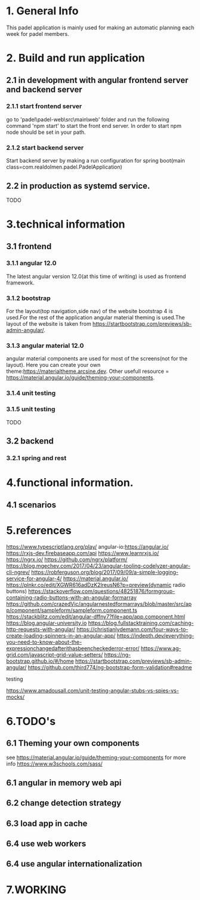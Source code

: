 # 1. General Info

This padel application is mainly used for making an automatic planning each week for padel members.

# 2. Build and run application

## 2.1 in development with angular frontend server and backend server

### 2.1.1 start frontend server

go to 'padel\padel-web\src\main\web' folder and run the following command 'npm start' to start the front end server.
In order to start npm node should be set in your path.

### 2.1.2 start backend server

Start backend server by making a run configuration for spring boot(main class=com.realdolmen.padel.PadelApplication)

## 2.2 in production as systemd service.

TODO

# 3.technical information

## 3.1 frontend

### 3.1.1 angular 12.0

The latest angular version 12.0(at this time of writing) is used as frontend framework.

### 3.1.2 bootstrap

For the layout(top navigation,side nav) of the website bootstrap 4 is used.For the rest of the application
angular material theming is used.The layout of the website is taken from https://startbootstrap.com/previews/sb-admin-angular/.

### 3.1.3 angular material 12.0

angular material components are used for most of the screens(not for the layout).
Here you can create your own theme:https://materialtheme.arcsine.dev.
Other usefull resource = https://material.angular.io/guide/theming-your-components.

### 3.1.4 unit testing

### 3.1.5 unit testing

TODO

## 3.2 backend

### 3.2.1 spring and rest



# 4.functional information.



## 4.1 scenarios



# 5.references

https://www.typescriptlang.org/play/
angular-io:https://angular.io/
https://rxjs-dev.firebaseapp.com/api
https://www.learnrxjs.io/
https://ngrx.io/
https://github.com/ngrx/platform/
https://blog.mgechev.com/2017/04/23/angular-tooling-codelyzer-angular-cli-ngrev/
https://robferguson.org/blog/2017/09/09/a-simple-logging-service-for-angular-4/
https://material.angular.io/
https://plnkr.co/edit/XGWR616adDzK2lreusN6?p=preview(dynamic radio buttons)
https://stackoverflow.com/questions/48251876/formgroup-containing-radio-buttons-with-an-angular-formarray
https://github.com/crazedVic/angularnestedformarrays/blob/master/src/app/component/sampleform/sampleform.component.ts
https://stackblitz.com/edit/angular-dffny7?file=app/app.component.html
https://blog.angular-university.io
https://blog.fullstacktraining.com/caching-http-requests-with-angular/
https://christianlydemann.com/four-ways-to-create-loading-spinners-in-an-angular-app/
https://indepth.dev/everything-you-need-to-know-about-the-expressionchangedafterithasbeencheckederror-error/
https://www.ag-grid.com/javascript-grid-value-setters/
https://ng-bootstrap.github.io/#/home
https://startbootstrap.com/previews/sb-admin-angular/
https://github.com/third774/ng-bootstrap-form-validation#readme

testing

https://www.amadousall.com/unit-testing-angular-stubs-vs-spies-vs-mocks/

# 6.TODO's

## 6.1 Theming your own components

see https://material.angular.io/guide/theming-your-components for more info
https://www.w3schools.com/sass/

## 6.1 angular in memory web api

## 6.2 change detection strategy

## 6.3 load app in cache

## 6.4 use web workers

## 6.4 use angular internationalization


# 7.WORKING

